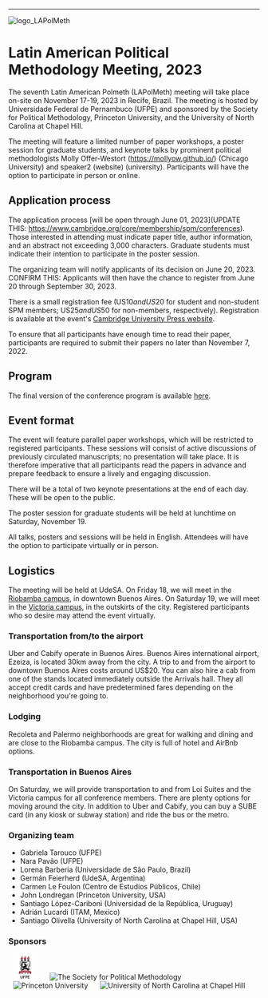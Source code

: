 <!---
<a href="#register">Register</a> | <a href="#program">Program</a> | <a href="#logistics">Logistics</a>
-->
---
<img src="logo_LAPolMeth.png" alt="logo_LAPolMeth"> 

# Latin American Political Methodology Meeting, 2023

The seventh Latin American Polmeth (LAPolMeth) meeting will take place on-site on November 17-19, 2023 in Recife, Brazil. The meeting is hosted by Universidade Federal de Pernambuco (UFPE) and sponsored by the Society for Political Methodology, Princeton University, and the University of North Carolina at Chapel Hill. 

The meeting will feature a limited number of paper workshops, a poster session for graduate students, and keynote talks by prominent political methodologists ‪Molly Offer-Westort (https://mollyow.github.io/) (Chicago University) and speaker2 (website) (university). Participants will have the option to participate in person or online. 

## Application process
The application process [will be open through June 01, 2023](UPDATE THIS: https://www.cambridge.org/core/membership/spm/conferences). Those interested in attending must indicate paper title, author information, and an abstract not exceeding 3,000 characters. Graduate students must indicate their intention to participate in the poster session.

The organizing team will notify applicants of its decision on June 20, 2023. CONFIRM THIS: Applicants will then have the chance to register from June 20 through September 30, 2023. 

There is a small registration fee (US$10 and US$20 for student and non-student SPM members; US$25 and US$50 for non-members, respectively). Registration is available at the event's [Cambridge University Press website](https://www.cambridge.org/core/membership/spm/checkout/auth?journey=event-register&ref=%2Fcore%2Fmembership%2Fspm%2Fcheckout%2Fauth%3Fjourney%3Devent-register).

To ensure that all participants have enough time to read their paper, participants are required to submit their papers no later than November 7, 2022. 

<!---
Authors will be provided with information on where to upload their manuscripts upon confirmation of acceptance.

## Registrarion
Registration for this event is now closed.
-->

## Program
The final version of the conference program is available [here](https://docs.google.com/document/d/14xIpKZklqD48rGwLxKN_lphTy-7m07xLmvZnTcwNYtw/edit?usp=sharing).


## Event format
The event will feature parallel paper workshops, which will be restricted to registered participants. These sessions will consist of active discussions of previously circulated manuscripts; no presentation will take place. It is therefore imperative that all participants read the papers in advance and prepare feedback to ensure a lively and engaging discussion. 

<!---
To enable all participants to engage in productive conversation, authors are expected to submit complete drafts of their manuscripts no later than November 7, 2023. 
-->

There will be a total of two keynote presentations at the end of each day. These will be open to the public.

The poster session for graduate students will be held at lunchtime on Saturday, November 19.

All talks, posters and sessions will be held in English. Attendees will have the option to participate virtually or in person. 

## Logistics
The meeting will be held at UdeSA. On Friday 18, we will meet in the [Riobamba campus](https://goo.gl/maps/aLAzXUTido7fe1ix8), in downtown Buenos Aires. On Saturday 19, we will meet in the [Victoria campus](https://goo.gl/maps/iE9dp2M3K9p2MeKYA), in the outskirts of the city. Registered participants who so desire may attend the event virtually. 

### Transportation from/to the airport
Uber and Cabify operate in Buenos Aires. Buenos Aires international airport, Ezeiza, is located 30km away from the city. A trip to and from the airport to downtown Buenos Aires costs around US$20. You can also hire a cab from one of the stands located immediately outside the Arrivals hall. They all accept credit cards and have predetermined fares depending on the neighborhood you're going to. 

### Lodging
Recoleta and Palermo neighborhoods are great for walking and dining and are close to the Riobamba campus. The city is full of hotel and AirBnb options. 


### Transportation in Buenos Aires
On Saturday, we will provide transportation to and from Loi Suites and the Victoria campus for all conference members. There are plenty options for moving around the city. In addition to Uber and Cabify, you can buy a SUBE card (in any kiosk or subway station) and ride the bus or the metro.  

<!---
Participants who reserve on another hotel can either walk to the Fiesta Inn Insurgentes Viaducto and take the bus, or take an Uber or a cab to the conference. Uber works perfectly in Mexico City. It is cheap, safe, can be paid through the regular app, and the city's large size ensures that there are always cars available. Taxis are also generally safe, but typically only accept cash.
-->

### Organizing team
- Gabriela Tarouco (UFPE)
- Nara Pavão (UFPE)
- Lorena Barberia (Universidade de São Paulo, Brazil)
- Germán Feierherd (UdeSA, Argentina)
- Carmen Le Foulon (Centro de Estudios Públicos, Chile)
- John Londregan (Princeton University, USA)
- Santiago López-Cariboni (Universidad de la República, Uruguay)
- Adrián Lucardi (ITAM, Mexico)
- Santiago Olivella (University of North Carolina at Chapel Hill, USA)


### Sponsors
<img src="Logo-ufpe.jpg" alt="UFPE" height="50" hspace="10"> <img src="logo_PolMeth.png" alt="The Society for Political Methodology" height="50" hspace="10"> <img src="logo_Princeton.jpg" alt="Princeton University" height="50" hspace="10"> <img src="logo_UNC.jpg" alt="University of North Carolina at Chapel Hill" height="50" hspace="10">
